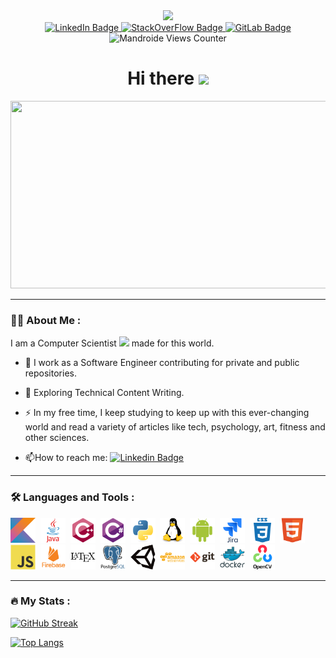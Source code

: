 <div id="header" align="center">
  <img src="https://media.giphy.com/media/dDwicM3uFUqfC/giphy.gif" width="100" />
  <div id="badges">
  <a href="https://www.linkedin.com/in/manuel-garcia-cs/">
    <img src="https://img.shields.io/badge/LinkedIn-blue?style=for-the-badge&logo=linkedin&logoColor=white"
      alt="LinkedIn Badge" />
  </a>
  <a href="https://stackoverflow.com/users/8026840/manuel">
    <img src="https://img.shields.io/badge/StackOverflow-orange?style=for-the-badge&logo=stackoverflow&logoColor=white"
      alt="StackOverFlow Badge" />
  </a>
  <a href="https://gitlab.com/Mandroide">
    <img src="https://img.shields.io/badge/GitLab-292961?style=for-the-badge&logo=gitlab&logoColor=white"
      alt="GitLab Badge" />
  </a>
</div>
<img src="https://komarev.com/ghpvc/?username=Mandroide&style=flat-square&color=blue" alt="Mandroide Views Counter"/>
  <h1>
  Hi there
  <img src="https://media.giphy.com/media/hvRJCLFzcasrR4ia7z/giphy.gif" width="30px"/>
</h1>
</div>


<div align="center">
  <img src="https://media.giphy.com/media/l41Yvub60fF4OU15C/giphy.gif" width="600" height="300"/>
</div>

---

### :man_technologist: About Me :
I am a Computer Scientist <img src="https://media.giphy.com/media/WUlplcMpOCEmTGBtBW/giphy.gif" width="30"> made for this world.

- :telescope: I work as a Software Engineer contributing for private and public repositories.

- :seedling: Exploring Technical Content Writing.

- :zap: In my free time, I keep studying to keep up with this ever-changing world and read a variety of articles like tech, psychology, art, fitness and other sciences.

- :mailbox:How to reach me: [![Linkedin Badge](https://img.shields.io/badge/-manuel-blue?style=flat&logo=Linkedin&logoColor=white)](https://www.linkedin.com/in/manuel-garcia-cs/)

---

### :hammer_and_wrench: Languages and Tools :
<div>
  <img src="https://github.com/devicons/devicon/blob/master/icons/kotlin/kotlin-original.svg" title="Kotlin" **alt="Kotlin" width="40" height="40"/>&nbsp;
  <img src="https://github.com/devicons/devicon/blob/master/icons/java/java-original-wordmark.svg" title="Java" alt="Java" width="40" height="40"/>&nbsp;
  <img src="https://github.com/devicons/devicon/blob/master/icons/cplusplus/cplusplus-original.svg" title="C++" alt="C++" width="40" height="40"/>&nbsp;
    <img src="https://github.com/devicons/devicon/blob/master/icons/csharp/csharp-original.svg" title="C Sharp" alt="C Sharp" width="40" height="40"/>&nbsp;
    <img src="https://github.com/devicons/devicon/blob/master/icons/python/python-original.svg" title="Python" alt="Python" width="40" height="40"/>&nbsp;
  <img src="https://github.com/devicons/devicon/blob/master/icons/linux/linux-original.svg" title="Linux" alt="Linux" width="40" height="40"/>&nbsp;
  <img src="https://github.com/devicons/devicon/blob/master/icons/android/android-original.svg" title="Android" alt="Android" width="40" height="40"/>&nbsp;
  <img src="https://github.com/devicons/devicon/blob/master/icons/jira/jira-original-wordmark.svg" title="JIRA" alt="JIRA " width="40" height="40"/>&nbsp;
  <img src="https://github.com/devicons/devicon/blob/master/icons/css3/css3-plain-wordmark.svg"  title="CSS3" alt="CSS" width="40" height="40"/>&nbsp;
  <img src="https://github.com/devicons/devicon/blob/master/icons/html5/html5-original.svg" title="HTML5" alt="HTML" width="40" height="40"/>&nbsp;
  <img src="https://github.com/devicons/devicon/blob/master/icons/javascript/javascript-original.svg" title="JavaScript" alt="JavaScript" width="40" height="40"/>&nbsp;
  <img src="https://github.com/devicons/devicon/blob/master/icons/firebase/firebase-plain-wordmark.svg" title="Firebase" alt="Firebase" width="40" height="40"/>&nbsp;
  <img src="https://github.com/devicons/devicon/blob/master/icons/latex/latex-original.svg" title="LaTex" alt="LaTex" width="40" height="40"/>&nbsp;
  <img src="https://github.com/devicons/devicon/blob/master/icons/postgresql/postgresql-original-wordmark.svg" title="PostgreSQL"  alt="PostgreSQL" width="40" height="40"/>&nbsp;
  <img src="https://github.com/devicons/devicon/blob/master/icons/unity/unity-original.svg" title="Unity" alt="Unity" width="40" height="40"/>&nbsp;
  <img src="https://github.com/devicons/devicon/blob/master/icons/amazonwebservices/amazonwebservices-plain-wordmark.svg" title="AWS" alt="AWS" width="40" height="40"/>&nbsp;
  <img src="https://github.com/devicons/devicon/blob/master/icons/git/git-original-wordmark.svg" title="Git" alt="Git" width="40" height="40"/>&nbsp;
  <img src="https://github.com/devicons/devicon/blob/master/icons/docker/docker-original-wordmark.svg" title="Docker" alt="Docker" width="40" height="40"/>&nbsp;
    <img src="https://github.com/devicons/devicon/blob/master/icons/opencv/opencv-original-wordmark.svg" title="OpenCV" alt="OpenCV" width="40" height="40"/>&nbsp;
</div>

---

### :fire: My Stats :
[![GitHub Streak](https://github-readme-streak-stats.herokuapp.com/?user=Mandroide&theme=dark&background=000000)](https://git.io/streak-stats)

[![Top Langs](https://github-readme-stats.vercel.app/api/top-langs/?username=Mandroide&layout=compact&theme=vision-friendly-dark)](https://github.com/anuraghazra/github-readme-stats)
